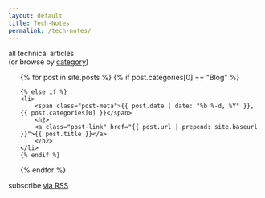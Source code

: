 ```yaml
---
layout: default
title: Tech-Notes
permalink: /tech-notes/
---
```


<div class="container" >
<div id="archives">
<p>all technical articles<br>
(or browse by <a title="The complete archive of {{ site.name }} by category" href="{{ site.url}}{{site.baseurl}}/categoryview">category</a>)</p>
</div>
</div>

<ul class="post-list">
{% for post in site.posts %}
    {% if post.categories[0] == "Blog" %}
    
    {% else if %}
    <li>
        <span class="post-meta">{{ post.date | date: "%b %-d, %Y" }}, {{ post.categories[0] }}</span>
        <h2>
        <a class="post-link" href="{{ post.url | prepend: site.baseurl }}">{{ post.title }}</a>
        </h2>
    </li>
    {% endif %}  
{% endfor %}
</ul>
<p class="rss-subscribe">subscribe <a href="{{ "/feed.xml" | prepend: site.baseurl }}">via RSS</a></p>
  
  
